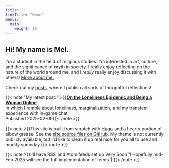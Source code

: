 ```yaml
---
title: ""
linkTitle: "Home"
menus:
  main:
    weight: 10
---
```


## Hi! My name is Mel.

I'm a student in the field of religious studies. I'm interested in art, culture, and the significance of myth in society. I really enjoy reflecting on the nature of the world around me, and I *really* really enjoy discussing it with others! [More about me.](/about)

Check out my [posts](/posts), where I publish all sorts of thoughtful reflections!

{{< note "My latest post:" >}}**[On the Loneliness Epidemic and Being a Woman Online](/2025/02/post-on-the-loneliness-epidemic-and-being-a-woman-online)**  
In which I ramble about loneliness, marginalization, and my transfem experience with in-game chat  
Published 2025-02-09{{< /note >}}

{{< note >}}This site is built from scratch with [Hugo](https://gohugo.io/) and a hearty portion of elbow grease. See the [site source files on GitHub](https://github.com/qx-7/meadwell.net). My theme is not currently publicly available, but I'd like to clean it up real nice for you all to use and modify someday.{{< /note >}}

{{< note >}}I'll have RSS and Atom feeds set up Very Soon™! Hopefully mid-Feb 2025 will see the full implementation of feeds 💪{{< /note >}}
